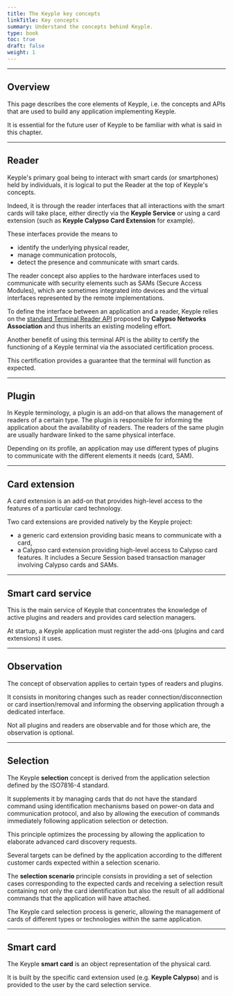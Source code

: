 ```yaml
---
title: The Keyple key concepts
linkTitle: Key concepts
summary: Understand the concepts behind Keyple.
type: book
toc: true
draft: false
weight: 1
---
```


---
## Overview

This page describes the core elements of Keyple, i.e. the concepts and APIs that are used to build any application implementing Keyple.
 
It is essential for the future user of Keyple to be familiar with what is said in this chapter.

---
## Reader

Keyple's primary goal being to interact with smart cards (or smartphones) held by individuals, it is logical to put the Reader at the top of Keyple's concepts.

Indeed, it is through the reader interfaces that all interactions with the smart cards will take place, either directly via the **Keyple Service** or using a card extension (such as **Keyple Calypso Card Extension** for example).

These interfaces provide the means to
* identify the underlying physical reader,
* manage communication protocols,
* detect the presence and communicate with smart cards.

The reader concept also applies to the hardware interfaces used to communicate with security elements such as SAMs (Secure Access Modules),
which are sometimes integrated into devices and the virtual interfaces represented by the remote implementations.

To define the interface between an application and a reader,
Keyple relies on the [standard Terminal Reader API](https://calypsonet.github.io/calypsonet-terminal-reader-java-api/) proposed by **Calypso Networks Association** and thus inherits an existing modeling effort.

Another benefit of using this terminal API is the ability to certify the functioning of a Keyple terminal via the associated certification process.

This certification provides a guarantee that the terminal will function as expected.

---
## Plugin

In Keyple terminology, a plugin is an add-on that allows the management of readers of a certain type.
The plugin is responsible for informing the application about the availability of readers.
The readers of the same plugin are usually hardware linked to the same physical interface.

Depending on its profile, an application may use different types of plugins to communicate with the different elements it needs (card, SAM).

---
## Card extension

A card extension is an add-on that provides high-level access to the features of a particular card technology.

Two card extensions are provided natively by the Keyple project:
- a generic card extension providing basic means to communicate with a card,
- a Calypso card extension providing high-level access to Calypso card features. It includes a Secure Session based transaction manager involving Calypso cards and SAMs.

---
## Smart card service

This is the main service of Keyple that concentrates the knowledge of active plugins and readers and provides card selection managers.

At startup, a Keyple application must register the add-ons (plugins and card extensions) it uses.

---
## Observation

The concept of observation applies to certain types of readers and plugins.

It consists in monitoring changes such as reader connection/disconnection or card insertion/removal and informing the observing application through a dedicated interface.

Not all plugins and readers are observable and for those which are, the observation is optional.

---
## Selection

The Keyple **selection** concept is derived from the application selection defined by the ISO7816-4 standard.

It supplements it by managing cards that do not have the standard command using identification mechanisms based on power-on data and communication protocol,
and also by allowing the execution of commands immediately following application selection or detection.

This principle optimizes the processing by allowing the application to elaborate advanced card discovery requests.

Several targets can be defined by the application according to the different customer cards expected within a selection scenario.

The **selection scenario** principle consists in providing a set of selection cases corresponding to the expected cards and receiving a selection result containing not only the card identification but also the result of all additional commands that the application will have attached.

The Keyple card selection process is generic, allowing the management of cards of different types or technologies within the same application.

---
## Smart card

The Keyple **smart card** is an object representation of the physical card.

It is built by the specific card extension used (e.g. **Keyple Calypso**) and is provided to the user by the card selection service.
